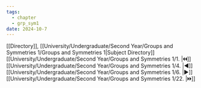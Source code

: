 ```yaml
---
tags:
  - chapter
  - grp_sym1
date: 2024-10-7
---
```

[[Directory]], [[University/Undergraduate/Second Year/Groups and Symmetries 1/Groups and Symmetries 1|Subject Directory]]
[[University/Undergraduate/Second Year/Groups and Symmetries 1/1. |🞀🞀]] [[University/Undergraduate/Second Year/Groups and Symmetries 1/4. |◀]] [[University/Undergraduate/Second Year/Groups and Symmetries 1/6. |▶]] [[University/Undergraduate/Second Year/Groups and Symmetries 1/22. |🞂🞂]]
# 
## 
### 